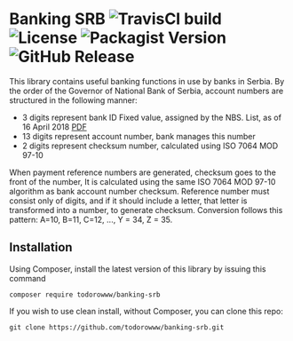 Banking SRB
![TravisCI build](https://api.travis-ci.org/todorowww/banking-srb.svg?branch=master)
![License](https://img.shields.io/github/license/todorowww/banking-srb.svg)
![Packagist Version](https://img.shields.io/packagist/v/todorowww/banking-srb.svg)
![GitHub Release](https://img.shields.io/github/release/todorowww/banking-srb.svg)
=================================

This library contains useful banking functions in use by banks in Serbia.
By the order of the Governor of National Bank of Serbia, account numbers are structured in the following manner:

- 3 digits represent bank ID Fixed value, assigned by the NBS. List, as of 16 April 2018 [PDF](https://www.nbs.rs/internet/latinica/20/plp/pu_jedinstveni_id_brojevi.pdf)
- 13 digits represent account number, bank manages this number
- 2 digits represent checksum number, calculated using ISO 7064 MOD 97-10

When payment reference numbers are generated, checksum goes to the front of the number, It is calculated using the same ISO 7064 MOD 97-10 algorithm as bank account number checksum.
Reference number must consist only of digits, and if it should include a letter, that letter is transformed into a number, to generate checksum.
Conversion follows this pattern: A=10, B=11, C=12, ..., Y = 34, Z = 35.

## Installation ##

Using Composer, install the latest version of this library by issuing this command

	composer require todorowww/banking-srb

If you wish to use clean install, without Composer, you can clone this repo:

	git clone https://github.com/todorowww/banking-srb.git
